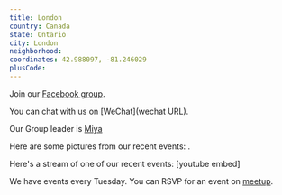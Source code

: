 ```yaml
---
title: London
country: Canada
state: Ontario
city: London
neighborhood: 
coordinates: 42.988097, -81.246029
plusCode:
---
```

Join our [Facebook group](https://www.facebook.com/groups/free.code.camp.london.on).

You can chat with us on [WeChat](wechat URL).

Our Group leader is [Miya](freecodecamp.org/miya)

Here are some pictures from our recent events:
![]().

Here's a stream of one of our recent events:
[youtube embed]

We have events every Tuesday. You can RSVP for an event on [meetup](meetupurl).
